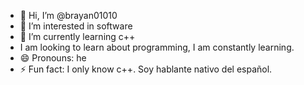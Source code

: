 - 👋 Hi, I’m @brayan01010
- 👀 I’m interested in software
- 🌱 I’m currently learning c++
- I am looking to learn about programming, I am constantly learning.
- 😄 Pronouns: he
- ⚡ Fun fact:
 I only know c++.
 Soy hablante nativo del español.


<!---
brayan01010/brayan01010 is a ✨ special ✨ repository because its `README.md` (this file) appears on your GitHub profile.
You can click the Preview link to take a look at your changes.
--->
